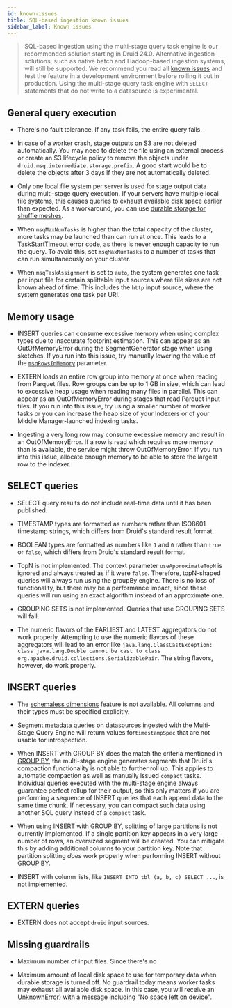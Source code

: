 ```yaml
---
id: known-issues
title: SQL-based ingestion known issues
sidebar_label: Known issues
---
```


> SQL-based ingestion using the multi-stage query task engine is our recommended solution starting in Druid 24.0. Alternative ingestion solutions, such as native batch and Hadoop-based ingestion systems, will still be supported. We recommend you read all [known issues](./msq-known-issues.md) and test the feature in a development environment before rolling it out in production. Using the multi-stage query task engine with `SELECT` statements that do not write to a datasource is experimental.

## General query execution

- There's no fault tolerance. If any task fails, the entire query fails. 

- In case of a worker crash, stage outputs on S3 are not deleted automatically. You may need to delete
  the file using an external process or create an S3 lifecycle policy to remove the objects
  under `druid.msq.intermediate.storage.prefix`. A good start would be to delete the objects after 3 days if they are
  not automatically deleted.

- Only one local file system per server is used for stage output data during multi-stage query
  execution. If your servers have multiple local file systems, this causes queries to exhaust
  available disk space earlier than expected. As a workaround, you can use [durable storage for shuffle meshes](./msq-durable-storage.md).

- When `msqMaxNumTasks` is higher than the total
  capacity of the cluster, more tasks may be launched than can run at once. This leads to a
  [TaskStartTimeout](./msq-reference.md#context-parameters) error code, as there is never enough capacity to run the query.
  To avoid this, set `msqMaxNumTasks` to a number of tasks that can run simultaneously on your cluster.

- When `msqTaskAssignment` is set to `auto`, the system generates one task per input file for certain splittable
  input sources where file sizes are not known ahead of time. This includes the `http` input source, where the system
  generates one task per URI.

## Memory usage

- INSERT queries can consume excessive memory when using complex types due to inaccurate footprint
  estimation. This can appear as an OutOfMemoryError during the SegmentGenerator stage when using
  sketches. If you run into this issue, try manually lowering the value of the
  [`msqRowsInMemory`](./msq-reference.md#context-parameters) parameter.

- EXTERN loads an entire row group into memory at once when reading from Parquet files. Row groups
  can be up to 1 GB in size, which can lead to excessive heap usage when reading many files in
  parallel. This can appear as an OutOfMemoryError during stages that read Parquet input files. If
  you run into this issue, try using a smaller number of worker tasks or you can increase the heap
  size of your Indexers or of your Middle Manager-launched indexing tasks.

- Ingesting a very long row may consume excessive memory and result in an OutOfMemoryError. If a row is read 
  which requires more memory than is available, the service might throw OutOfMemoryError. If you run into this
  issue, allocate enough memory to be able to store the largest row to the indexer. 

## SELECT queries

- SELECT query results do not include real-time data until it has been published.

- TIMESTAMP types are formatted as numbers rather than ISO8601 timestamp
  strings, which differs from Druid's standard result format. 

- BOOLEAN types are formatted as numbers like `1` and `0` rather
  than `true` or `false`, which differs from Druid's standard result
  format. 

- TopN is not implemented. The context parameter
  `useApproximateTopN` is ignored and always treated as if it
  were `false`. Therefore, topN-shaped queries will
  always run using the groupBy engine. There is no loss of
  functionality, but there may be a performance impact, since
  these queries will run using an exact algorithm instead of an
  approximate one.
- GROUPING SETS is not implemented. Queries that use GROUPING SETS
  will fail.
- The numeric flavors of the EARLIEST and LATEST aggregators do not work properly. Attempting to use the numeric flavors of these aggregators will lead to an error like `java.lang.ClassCastException: class java.lang.Double cannot be cast to class org.apache.druid.collections.SerializablePair`. The string flavors, however, do work properly.

##  INSERT queries

- The [schemaless dimensions](../ingestion/ingestion-spec.md#inclusions-and-exclusions)
feature is not available. All columns and their types must be specified explicitly.

- [Segment metadata queries](../querying/segmentmetadataquery.md)
  on datasources ingested with the Multi-Stage Query Engine will return values for`timestampSpec` that are not usable
  for introspection.

- When INSERT with GROUP BY does the match the criteria mentioned in [GROUP BY](./index.md#group-by),  the multi-stage engine generates segments that Druid's compaction
  functionality is not able to further roll up. This applies to automatic compaction as well as manually
  issued `compact` tasks. Individual queries executed with the multi-stage engine always guarantee
  perfect rollup for their output, so this only matters if you are performing a sequence of INSERT
  queries that each append data to the same time chunk. If necessary, you can compact such data
  using another SQL query instead of a `compact` task.

- When using INSERT with GROUP BY, splitting of large partitions is not currently
  implemented. If a single partition key appears in a
  very large number of rows, an oversized segment will be created.
  You can mitigate this by adding additional columns to your
  partition key. Note that partition splitting _does_ work properly
  when performing INSERT without GROUP BY.

- INSERT with column lists, like
  `INSERT INTO tbl (a, b, c) SELECT ...`, is not implemented.

## EXTERN queries

- EXTERN does not accept `druid` input sources.

## Missing guardrails

- Maximum number of input files. Since there's no 

- Maximum amount of local disk space to use for temporary data when durable storage is turned off. No guardrail today means worker tasks may exhaust all available disk space. In this case, you will receive an [UnknownError](./msq-reference.md#error-codes)) with a message including "No space left on device".